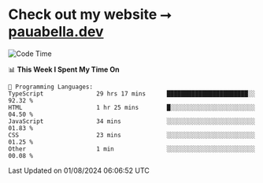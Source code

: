 # Check out my website ⭢ [pauabella.dev](https://pauabella.dev)

<!--START_SECTION:waka-->
![Code Time](http://img.shields.io/badge/Code%20Time-3%2C630%20hrs%2017%20mins-blue)

📊 **This Week I Spent My Time On** 

```text
💬 Programming Languages: 
TypeScript               29 hrs 17 mins      ███████████████████████░░   92.32 % 
HTML                     1 hr 25 mins        █░░░░░░░░░░░░░░░░░░░░░░░░   04.50 % 
JavaScript               34 mins             ░░░░░░░░░░░░░░░░░░░░░░░░░   01.83 % 
CSS                      23 mins             ░░░░░░░░░░░░░░░░░░░░░░░░░   01.25 % 
Other                    1 min               ░░░░░░░░░░░░░░░░░░░░░░░░░   00.08 % 
```


 Last Updated on 01/08/2024 06:06:52 UTC
<!--END_SECTION:waka-->
